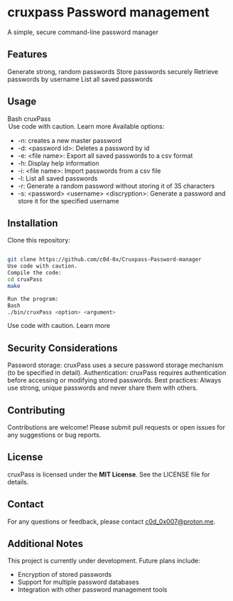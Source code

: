 # cruxpass Password management

A simple, secure command-line password manager

## Features

Generate strong, random passwords
Store passwords securely
Retrieve passwords by username
List all saved passwords

## Usage

Bash
cruxPass <option> <argument>
Use code with caution. Learn more
Available options:

- -n:  creates a new master password
- -d: \<password id\>: Deletes a password by id
- -e: \<file name\>: Export all saved passwords to a csv format
- -h: Display help information
- -i: \<file name\>: Import passwords from a csv file
- -l: List all saved passwords
- -r: Generate a random password without storing it of 35 characters
- -s: \<password\> \<username\> \<discryption\>: Generate a password and store it for the specified username

## Installation

Clone this repository:
``` Bash

git clone https://github.com/c0d-0x/Cruxpass-Password-manager
Use code with caution.
Compile the code:
cd cruxPass
make

Run the program:
Bash
./bin/cruxPass <option> <argument>
```
Use code with caution. Learn more

## Security Considerations

Password storage: cruxPass uses a secure password storage mechanism (to be specified in detail).
Authentication: cruxPass requires authentication before accessing or modifying stored passwords.
Best practices: Always use strong, unique passwords and never share them with others.

## Contributing

Contributions are welcome! Please submit pull requests or open issues for any suggestions or bug reports.

## License

cruxPass is licensed under the **MIT License**. See the LICENSE file for details.

## Contact

For any questions or feedback, please contact <c0d_0x007@proton.me>.

## Additional Notes

This project is currently under development.
Future plans include:

- Encryption of stored passwords
- Support for multiple password databases
- Integration with other password management tools

